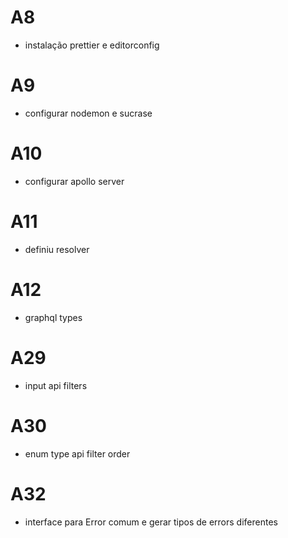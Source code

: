 # A8

- instalação prettier e editorconfig

# A9

- configurar nodemon e sucrase

# A10

- configurar apollo server

# A11

- definiu resolver

# A12

- graphql types

# A29

- input api filters

# A30

- enum type api filter order

# A32

- interface para Error comum e gerar tipos de errors diferentes
